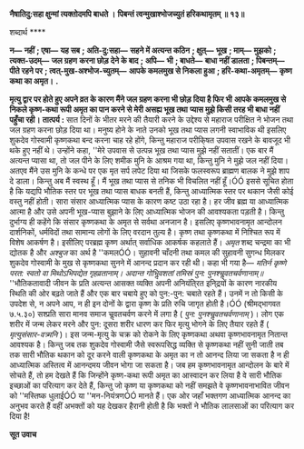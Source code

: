 **नैषातिदु:सहा क्षुन्मां त्यक्तोदमपि बाधते ।** **पिबन्तं त्वन्मुखाश्भोजच्युतं हरिकथामृतम् ॥ १३॥** 

शब्दार्थ **** 

**न—** **नहीं** **; एषा—** **यह सब** **; अति-दु:सहा—** **सहने में अत्यन्त कठिन** **; क्षुत्—** **भूख** **; माम्—** **मुझको** **; त्यक्त-उदम्—** **जल ग्रहण** **करना छोड़ देने के बाद** **; अपि—** **भी** **; बाधते—** **बाधा नहीं डालता** **; पिबन्तम्—** **पीते रहने पर** **; त्वत्-मुख-अश्भोज-च्युतम्—** **आपके कमलमुख से निकला हुआ** **; हरि-कथा-अमृतम्—** **कृष्ण कथा का अमृत।** **.** 

**मृत्यु द्वार पर होते हुए अपने व्रत के कारण मैंने जल ग्रहण करना भी छोड़ दिया है फिर भी** **आपके कमलमुख से निकले कृष्ण-कथा रूपी अमृत का पान करने से मेरी असह्य भूख तथा** **प्यास मुझे किसी तरह भी बाधा नहीं पहुँचा रही।** **तात्पर्य :** सात दिनों के भीतर मरने की तैयारी करने के उद्देश्य से महाराज परीक्षित ने भोजन तथा जल ग्रहण करना छोड़ दिया था। मनुष्य होने के नाते उनको भूख तथा प्यास लगनी स्वाभाविक थी इसलिए शुकदेव गोस्वामी कृष्णकथा बन्द करना चाह रहे होंगे, किन्तु महाराज परीकि्षत उपवास रखने के बावजूद भी थके हुए नहीं थे। उन्होंने कहा, ''मेरे उपवास से उत्पन्न भूख तथा प्यास मुझे नहीं सतातीं। एक बार मैं अत्यन्त प्यासा था, तो जल पीने के लिए शमीक मुनि के आश्रम गया था, किन्तु मुनि ने मुझे जल नहीं दिया। अतएव मैंने उस मुनि के कन्धे पर एक मृत सर्प लपेट दिया था जिसके फलस्वरूप ब्राह्मण बालक ने मुझे शाप दे डाला। किन्तु अब मैं स्वस्थ हूँ। मैं भूख तथा प्यास से तनिक भी विचलित नहीं हूँ।ÓÓ इससे सूचित होता है कि यद्यपि भौतिक स्तर पर भूख तथा प्यास बाधक बनती हैं, किन्तु आध्यात्मिक स्तर पर थकान जैसी कोई वस्तु नहीं होती। सारा संसार आध्यात्मिक प्यास के कारण कष्ट उठा रहा है। हर जीव ब्रह्म या आध्यात्मिक आत्मा है और उसे अपनी भूख-प्यास बुझाने के लिए आध्यात्मिक भोजन की आवश्यकता पड़ती है। किन्तु दुर्भाग्य ही कहेंगे कि संसार कृष्णकथा के अमृत से सर्वथा अनजान है। इसलिए कृष्णभावनामृत आन्दोलन दार्शनिकों, धर्मविदों तथा सामान्य लोगों के लिए वरदान तुल्य है। कृष्ण तथा कृष्णकथा में निश्चित रूप में विशेष आकर्षण है। इसीलिए परब्रह्म कृष्ण अर्थात् सर्वाधिक आकर्षक कहलाते हैं। *अमृत* शब्द चन्द्रमा का भी द्योतक है और *अश्बुज* का अर्थ है ''कमलÓÓ। सुहावनी चाँदनी तथा कमल की सुहावनी सुगन्ध मिलकर शुकदेव गोस्वामी के मुख से कृष्णकथा सुनने में आनन्द प्रदान कर रही थी। कहा भी गया है— *मतिर्न कृष्णे परत: स्वतो वा* *मिथोऽभिपद्येत गृहव्रतानाम्।* *अदान्त गोभिॢवशतां तमिस्रं* *पुन: पुनश्चॢवतचर्वणानाम्॥* ''भौतिकतावादी जीवन के प्रति अत्यन्त आसक्त व्यक्ति अपनी अनियंति्रत इनि्द्रयों के कारण नारकीय स्थिति की ओर बढ़ते जाते हैं और एक बार चबाये हुए को पुन:-पुन: चबाते रहते हैं। उनमें न तो किसी के उपदेश से, न अपने आप, न ही इन दोनों के द्वारा कृष्ण के प्रति रुचि जागृत होती है।ÓÓ (श्रीमद्भागवत ७.५.३०) सश्प्रति सारा मानव समाज चॢवतचर्वण करने में लगा है ( *पुन:* *पुनश्चॢवतचर्वणानाम्* )। लोग एक शरीर में जन्म लेकर मरने और पुन: दूसरा शरीर धारण कर फिर मृत्यु भोगने के लिए तैयार रहते हैं ( *मृत्युसंसार-वत्र्मनि* )। इस जन्म-मृत्यु के चक्र को रोकने के लिए कृष्णकथा अथवा कृष्णभावनामृत नितान्त आवश्यक है। किन्तु जब तक शुकदेव गोस्वामी जैसे स्वरूपसिद्ध व्यक्ति से कृष्णकथा नहीं सुनी जाती तब तक सारी भौतिक थकान को दूर करने वाली कृष्णकथा के अमृत का न तो आनन्द लिया जा सकता है न ही आध्यात्मिक अस्तित्व में आनन्दमय जीवन भोगा जा सकता है। जब हम कृष्णभावनामृत आन्दोलन के बारे में सोचते हैं, तो हम देखते हैं कि जिन्होंने कृष्ण-कथा रूपी अमृत का आस्वादन कर लिया है वे सारी भौतिक इच्छाओं का परित्याग कर देते हैं, किन्तु जो कृष्ण या कृष्णकथा को नहीं समझते वे कृष्णभावनाभावित जीवन को ''मस्तिष्क धुलाईÓÓ या ''मन-नियंत्रणÓÓ मानते हैं। एक ओर जहाँ भक्तगण आध्यात्मिक आनन्द का अनुभव करते हैं वहीं अभक्तों को यह देखकर हैरानी होती है कि भक्तों ने भौतिक लालसाओं का परित्याग कर दिया है!  

**सूत उवाच** 